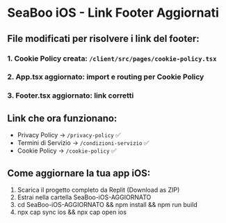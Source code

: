 # SeaBoo iOS - Link Footer Aggiornati

## File modificati per risolvere i link del footer:

### 1. Cookie Policy creata: `/client/src/pages/cookie-policy.tsx`
### 2. App.tsx aggiornato: import e routing per Cookie Policy  
### 3. Footer.tsx aggiornato: link corretti

## Link che ora funzionano:
- Privacy Policy → `/privacy-policy` ✅
- Termini di Servizio → `/condizioni-servizio` ✅  
- Cookie Policy → `/cookie-policy` ✅

## Come aggiornare la tua app iOS:
1. Scarica il progetto completo da Replit (Download as ZIP)
2. Estrai nella cartella SeaBoo-iOS-AGGIORNATO
3. cd SeaBoo-iOS-AGGIORNATO && npm install && npm run build
4. npx cap sync ios && npx cap open ios